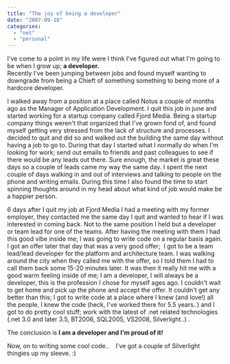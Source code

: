 ```yaml
---
title: "The joy of being a developer"
date: "2007-09-18"
categories: 
  - "net"
  - "personal"
---
```


I've come to a point in my life were I think I've figured out what I'm going to be when I grow up; **a developer.**  
Recently I've been jumping between jobs and found myself wanting to downgrade from being a Chieft of something something to being more of a hardcore developer.

I walked away from a position at a place called Notus a couple of months ago as the Manager of Application Development. I quit this job in june and started working for a startup company called Fjord Media. Being a startup company things weren't that organized that I've grown fond of, and found myself getting very stressed from the lack of structure and processes. I decided to quit and did so and walked out the building the same day without having a job to go to. During that day I started what I normally do when I'm looking for work; send out emails to friends and past colleagues to see if there would be any leads out there. Sure enough, the market is great these days so a couple of leads came my way the same day. I spent the next couple of days walking in and out of interviews and talking to people on the phone and writing emails. During this time I also found the time to start spinning thoughts around in my head about what kind of job would make be a happier person.

6 days after I quit my job at Fjord Media I had a meeting with my former employer, they contacted me the same day I quit and wanted to hear if I was interested in coming back. Not to the same position I held but a developer or team lead for one of the teams. After having the meeting with them I had this good vibe inside me; I was going to write code on a regular basis again. I got an offer later that day that was a very good offer;  I got to be a team lead/lead developer for the platform and architecture team. I was walking around the city when they called me with the offer, so I told them I had to call them back some 15-20 minutes later. It was then it really hit me with a good warm feeling inside of me; I am a developer, I will always be a developer, this is the profession I chose for myself ages ago. I couldn't wait to get home and pick up the phone and accept the offer. It couldn't get any better than this; I got to write code at a place where I knew (and love!) all the people, I knew the code (heck, I've worked there for 5.5 years..) and I got to do pretty cool stuff; work with the latest of .net related technologies (.net 3.0 and later 3.5, BT2006, SQL2005, VS2008, Silverlight..) .

The conclusion is **I am a developer and I'm proud of it!**

Now, on to writing some cool code..    I've got a couple of Silverlight thingies up my sleeve. :)
